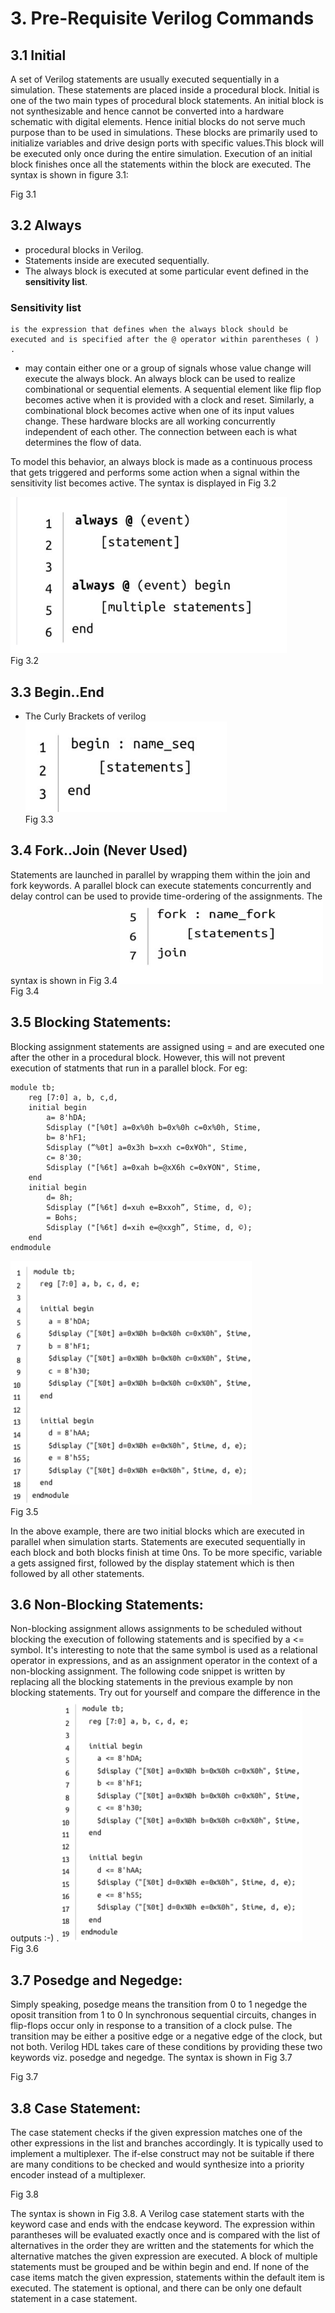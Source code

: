 # 3. Pre-Requisite Verilog Commands
## 3.1 Initial
A set of Verilog statements are usually executed sequentially in a simulation.
These statements are placed inside a procedural block. Initial is one of the two
main types of procedural block statements. An initial block is not synthesizable
and hence cannot be converted into a hardware schematic with digital elements.
Hence initial blocks do not serve much purpose than to be used in simulations.
These blocks are primarily used to initialize variables and drive design ports
with specific values.This block will be executed only once during the entire
simulation. Execution of an initial block finishes once all the statements within
the block are executed.
The syntax is shown in figure 3.1:

Fig 3.1

## 3.2 Always
- procedural blocks in Verilog. 
- Statements inside are executed sequentially. 
- The always block is executed at some particular event defined in the **sensitivity list**.
### Sensitivity list 
    is the expression that defines when the always block should be executed and is specified after the @ operator within parentheses ( ) . 
-  may contain either one or a group of signals whose value change will
execute the always block.
An always block can be used to realize combinational or sequential elements. A
sequential element like flip flop becomes active when it is provided with a clock
and reset. Similarly, a combinational block becomes active when one of its
input values change. These hardware blocks are all working concurrently
independent of each other. The connection between each is what determines the
flow of data. 

To model this behavior, an always block is made as a continuous
process that gets triggered and performs some action when a signal within the
sensitivity list becomes active. The syntax is displayed in Fig 3.2

![ ](image.png)  
Fig 3.2

## 3.3 Begin..End
- The Curly Brackets of verilog  
![  ](image-1.png)  
Fig 3.3

## 3.4 Fork..Join (Never Used)
Statements are launched in parallel by wrapping them within the join and fork
keywords. A parallel block can execute statements concurrently and delay
control can be used to provide time-ordering of the assignments. The syntax is
shown in Fig 3.4
![ ](image-2.png)  
Fig 3.4

## 3.5 Blocking Statements:
Blocking assignment statements are assigned using = and are executed one after
the other in a procedural block. However, this will not prevent execution of
statments that run in a parallel block. For eg:  

```
module tb;
    reg [7:0] a, b, c,d,
    initial begin
        a= 8'hDA;
        Sdisplay ("[%0t] a=0x%0h b=0x%0h c=0x%0h, Stime,
        b= 8'hF1;
        Sdisplay (“%0t] a=0x3h b=xxh c=0x¥Oh", Stime,
        c= 8'30;
        Sdisplay ("[%6t] a=0xah b=@xX6h c=0x¥ON", Stime,
    end
    initial begin
        d= 8h;
        Sdisplay (“[%6t] d=xuh e=Bxxoh”, Stime, d, ©);
        = Bohs;
        Sdisplay ("[%6t] d=xih e=@xxgh”, Stime, d, ©);
    end
endmodule
```

![blocking statement](image-3.png)  
Fig 3.5

In the above example, there are two initial blocks which are executed in parallel
when simulation starts. Statements are executed sequentially in each block
and both blocks finish at time 0ns. To be more specific, variable a gets assigned
first, followed by the display statement which is then followed by all other
statements.
## 3.6 Non-Blocking Statements:

Non-blocking assignment allows assignments to be scheduled without blocking
the execution of following statements and is specified by a <= symbol. It's
interesting to note that the same symbol is used as a relational operator in
expressions, and as an assignment operator in the context of a non-blocking
assignment. The following code snippet is written by replacing all the blocking
statements in the previous example by non blocking statements. Try out for
yourself and compare the difference in the outputs :-) .
![non blocking](image-4.png)  
Fig 3.6

## 3.7 Posedge and Negedge:
Simply speaking,
posedge means the transition from 0 to 1
negedge the oposit transition from 1 to 0
In synchronous sequential circuits, changes in flip-flops
occur only in response to a transition of a clock pulse. The transition may be
either a positive edge or a negative edge of the clock, but not both. Verilog HDL
takes care of these conditions by providing these two keywords viz. posedge
and negedge. The syntax is shown in Fig 3.7


Fig 3.7

## 3.8 Case Statement:
The case statement checks if the given expression matches one of the other
expressions in the list and branches accordingly. It is typically used to
implement a multiplexer. The if-else construct may not be suitable if there are
many conditions to be checked and would synthesize into a priority encoder
instead of a multiplexer.

Fig 3.8

The syntax is shown in Fig 3.8. A Verilog case statement starts with the
keyword case and ends with the endcase keyword. The expression within
parantheses will be evaluated exactly once and is compared with the list of
alternatives in the order they are written and the statements for which the
alternative matches the given expression are executed. A block of multiple
statements must be grouped and be within begin and end.
If none of the case items match the given expression, statements within the
default item is executed. The statement is optional, and there can be only one
default statement in a case statement.

